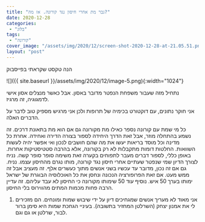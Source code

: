 ```yaml
---
title: "גבר מת אחרי חיסון נגד קורונה. אז מה?"
date: 2020-12-28
categories: 
 - "בלוג"
tags: 
 - "קורונה"
cover_image: "/assets/img/2020/12/screen-shot-2020-12-28-at-21.05.51.png"
layout: "post"
---
```


הנה טקסט שקראתי בפייסבוק

![]({{ site.baseurl }}/assets/img/2020/12/image-5.png){:width="1024"}

נתחיל מזה שעבור משפחת הנפטר מדובר באסון. אבל כאשר מנצלים אסון אישי לדמגוגיה, זה מרגיז.

אני חוקר נתונים, עם דוקטורט בכימיה של תרופות ולכן אני מרגיש מספיק טוב לדבר על הדברים האלה.

כל מי שמת עם קורונה נספר כאילו מת מקורונה גם אם הוא מת בתאונת דרכים. זה נשמע בהתחלה מוזר, אבל זאת הדרך היחידה לספור בצורה הדירה ואחידה. אחרת כל מדינה וכל מוסד בריאות יעשו את מה שהם חושבים לנכון ואי אפשר יהיה לעשות השוואות. החלטות דומות מתקבלות לא רק בקורונה, אלא בהרבה סטטיסטיקות אחרות. באופן כללי, לספור דברים מעבר לתפוחים בקערה זאת משימה סופר סופר קשה.
נניח לצורך הדיון שמי שנפטר שעתיים אחרי חיסון נגד קורונה, מותו נגרם מהחיסון עצמו. נניח. גם אם זה נכון, מדובר עד עכשיו בשני אנשים מתוך כעשרים אלף. זה מעציב אבל זה ממש מעט. אם זאת הפרופורציה הנכונה ונחסן את כל האוכלוסיה הבוגרת של ישראל ימותו בערך 50 איש. נוסיף עוד 50 שימותו מקורונה כי החיסון לא עבד עליהם. זה עדיין הרבה פחות מכמות המתים מהווירוס בלי החיסון.

1. אני מאוד לא מעריך אנשים שמגחיכים דיון על ידי שיבוש שמות ומונחים. הם מזכירים לי את אמנון יצחק (השרלטן המחזיר בתשובה). בעיניי הגחכת שמות היא סימן ברור לבור, שרלטן או גם וגם.
